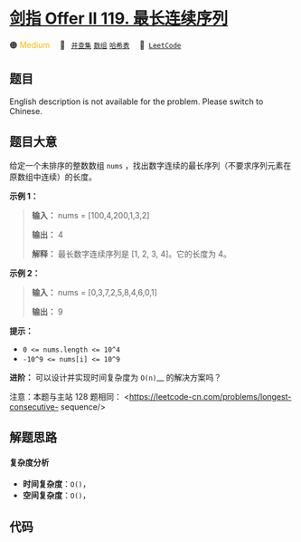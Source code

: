 # [剑指 Offer II 119. 最长连续序列](https://leetcode.cn/problems/WhsWhI)

🟠 <font color=#ffb800>Medium</font>&emsp; 🔖&ensp; [`并查集`](/leetcode-js/outline/tag/union-find.md) [`数组`](/leetcode-js/outline/tag/array.md) [`哈希表`](/leetcode-js/outline/tag/hash-table.md)&emsp; 🔗&ensp;[`LeetCode`](https://leetcode.cn/problems/WhsWhI)

## 题目

English description is not available for the problem. Please switch to
Chinese.


## 题目大意

给定一个未排序的整数数组 `nums` ，找出数字连续的最长序列（不要求序列元素在原数组中连续）的长度。



**示例 1：**

> 
> 
> 
> 
> 
> **输入：** nums = [100,4,200,1,3,2]
> 
> **输出：** 4
> 
> **解释：** 最长数字连续序列是 [1, 2, 3, 4]。它的长度为 4。

**示例 2：**

> 
> 
> 
> 
> 
> **输入：** nums = [0,3,7,2,5,8,4,6,0,1]
> 
> **输出：** 9
> 
> 



**提示：**

  * `0 <= nums.length <= 10^4`
  * `-10^9 <= nums[i] <= 10^9`



**进阶：** 可以设计并实现时间复杂度为 `O(n)`__ 的解决方案吗？



注意：本题与主站 128 题相同： <https://leetcode-cn.com/problems/longest-consecutive-
sequence/>


## 解题思路

#### 复杂度分析

- **时间复杂度**：`O()`，
- **空间复杂度**：`O()`，

## 代码

```javascript

```